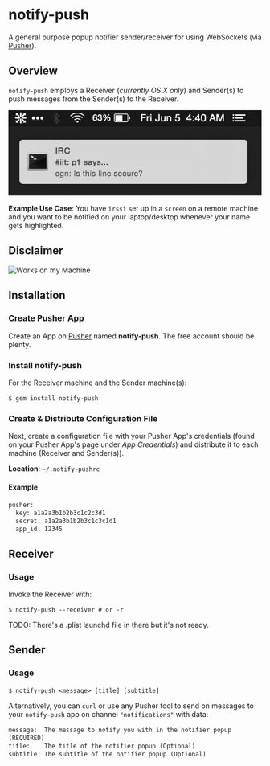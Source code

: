 # notify-push
A general purpose popup notifier sender/receiver for using WebSockets (via [Pusher](https://pusher.com)).

## Overview
`notify-push` employs a Receiver (*currently OS X only*) and Sender(s) to push messages from the Sender(s) to the Receiver.


![IRC Example](images/doc/terminal-notifier.png "IRC Example")

**Example Use Case**:
You have `irssi` set up in a `screen` on a remote machine and you want to be notified on your laptop/desktop whenever your name gets highlighted.

## Disclaimer

![Works on my Machine](http://serve.eriknomitch.com/images/works-on-my-machine.jpg "Works on my Machine")

## Installation

### Create Pusher App
Create an App on [Pusher](https://pusher.com) named **notify-push**.  The free account should be plenty.

### Install notify-push
For the Receiver machine and the Sender machine(s):

```Shell
$ gem install notify-push
```

### Create & Distribute Configuration File
Next, create a configuration file with your Pusher App's credentials (found on your Pusher App's page under *App Credentials*) and distribute it to each machine (Receiver and Sender(s)).

**Location**: `~/.notify-pushrc`

#### Example

```YML
pusher:
  key: a1a2a3b1b2b3c1c2c3d1
  secret: a1a2a3b1b2b3c1c3c1d1
  app_id: 12345
```

## Receiver

### Usage
Invoke the Receiver with:

```Shell
$ notify-push --receiver # or -r
```

TODO: There's a .plist launchd file in there but it's not ready.

## Sender

### Usage

```Shell
$ notify-push <message> [title] [subtitle]
```

Alternatively, you can `curl` or use any Pusher tool to send on messages to your `notify-push` app on channel `"notifications"` with data:

```
message:  The message to notify you with in the notifier popup (REQUIRED)
title:    The title of the notifier popup (Optional)
subtitle: The subtitle of the notifier popup (Optional)
```
